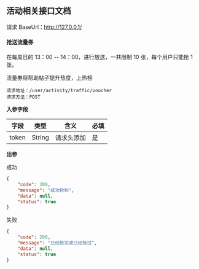 ## 活动相关接口文档

请求 BaseUrl：http://127.0.0.1/



#### 抢送流量券

在每周日的 13：00  -- 14：00，进行放送，一共限制 10 张，每个用户只能抢 1张。

流量券将帮助帖子提升热度，上热榜

```
请求地址：/user/activity/traffic/voucher
请求方法：POST
```

**入参字段**

| 字段  | 类型   | 含义       | 必填 |
| ----- | ------ | ---------- | ---- |
| token | String | 请求头添加 | 是   |

**出参**

成功

```json
{
    "code": 200,
    "message": "成功抢到",
    "data": null,
    "status": true
}
```

失败

```json
{
    "code": 200,
    "message": "已经抢完或已经抢过",
    "data": null,
    "status": true
}
```



